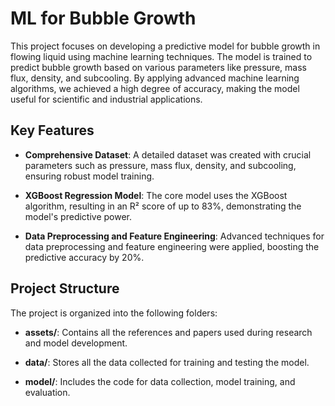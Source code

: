 # ML for Bubble Growth

This project focuses on developing a predictive model for bubble growth in flowing liquid using machine learning techniques. The model is trained to predict bubble growth based on various parameters like pressure, mass flux, density, and subcooling. By applying advanced machine learning algorithms, we achieved a high degree of accuracy, making the model useful for scientific and industrial applications.

## Key Features

- **Comprehensive Dataset**: A detailed dataset was created with crucial parameters such as pressure, mass flux, density, and subcooling, ensuring robust model training.
  
- **XGBoost Regression Model**: The core model uses the XGBoost algorithm, resulting in an R² score of up to 83%, demonstrating the model's predictive power.
  
- **Data Preprocessing and Feature Engineering**: Advanced techniques for data preprocessing and feature engineering were applied, boosting the predictive accuracy by 20%.

## Project Structure

The project is organized into the following folders:

- **assets/**: Contains all the references and papers used during research and model development.
  
- **data/**: Stores all the data collected for training and testing the model.
  
- **model/**: Includes the code for data collection, model training, and evaluation.



